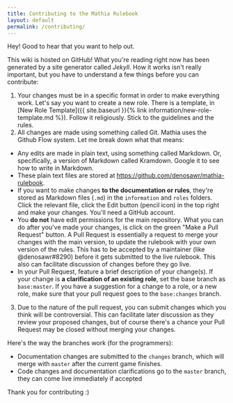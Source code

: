 ```yaml
---
title: Contributing to the Mathia Rulebook
layout: default
permalink: /contributing/
---
```


Hey! Good to hear that you want to help out.

This wiki is hosted on GitHub! What you're reading right now has been generated by a site generator called _Jekyll_. How it works isn't really important, but you have to understand a few things before you can contribute:

1. Your changes must be in a specific format in order to make everything work. Let's say you want to create a new role. There is a template, in [New Role Template]({{ site.baseurl }}{% link information/new-role-template.md %}). Follow it religiously. Stick to the guidelines and the rules.
2. All changes are made using something called Git. Mathia uses the Github Flow system. Let me break down what that means:
  * Any edits are made in plain text, using something called Markdown. Or, specifically, a version of Markdown called Kramdown. Google it to see how to write in Markdown.
  * These plain text files are stored at https://github.com/denosawr/mathia-rulebook.
  * If you want to make changes **to the documentation or rules**, they're stored as Markdown files \(`.md`\) in the `information` and `roles` folders. Click the relevant file, click the Edit button (pencil icon) in the top right and make your changes. You'll need a GitHub account.
  * You **do not** have edit permissions for the main repository. What you can do after you've made your changes, is click on the green "Make a Pull Request" button. A Pull Request is essentially a request to merge your changes with the main version, to update the rulebook with your own version of the rules. This has to be accepted by a maintainer (like @denosawr#8290) before it gets submitted to the live rulebook. This also can facilitate discussion of changes before they go live.
  * In your Pull Request, feature a brief description of your change(s). If your change is **a clarification of an existing role**, set the base branch as `base:master`. If you have a suggestion for a change to a role, or a new role, make sure that your pull request goes to the `base:changes` branch.
3. Due to the nature of the pull request, you can submit changes which you think will be controversial. This can facilitate later discussion as they review your proposed changes, but of course there's a chance your Pull Request may be closed without merging your changes.

Here's the way the branches work (for the programmers):
* Documentation changes are submitted to the `changes` branch, which will merge with `master` after the current game finishes.
* Code changes and documentation clarifications go to the `master` branch, they can come live immediately if accepted

Thank you for contributing :)